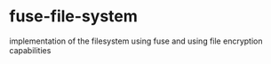 # fuse-file-system
implementation of the filesystem using fuse and using file encryption capabilities
